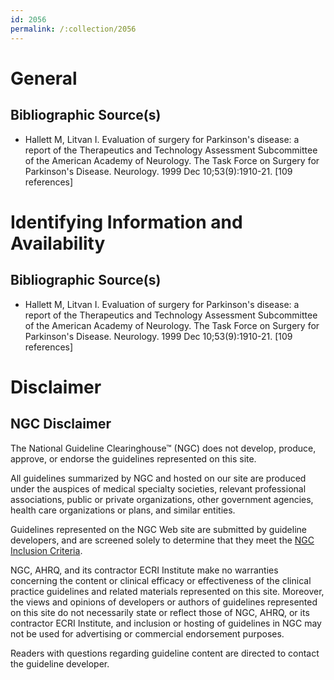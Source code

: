 ```yaml
---
id: 2056
permalink: /:collection/2056
---
```


# General

## Bibliographic Source(s)

- Hallett M, Litvan I. Evaluation of surgery for Parkinson's disease: a report of the Therapeutics and Technology Assessment Subcommittee of the American Academy of Neurology. The Task Force on Surgery for Parkinson's Disease. Neurology. 1999 Dec 10;53(9):1910-21. [109 references]

# Identifying Information and Availability

## Bibliographic Source(s)

- Hallett M, Litvan I. Evaluation of surgery for Parkinson's disease: a report of the Therapeutics and Technology Assessment Subcommittee of the American Academy of Neurology. The Task Force on Surgery for Parkinson's Disease. Neurology. 1999 Dec 10;53(9):1910-21. [109 references]

# Disclaimer

## NGC Disclaimer

The National Guideline Clearinghouse™ (NGC) does not develop, produce, approve, or endorse the guidelines represented on this site.

All guidelines summarized by NGC and hosted on our site are produced under the auspices of medical specialty societies, relevant professional associations, public or private organizations, other government agencies, health care organizations or plans, and similar entities.

Guidelines represented on the NGC Web site are submitted by guideline developers, and are screened solely to determine that they meet the [NGC Inclusion Criteria](/help-and-about/summaries/inclusion-criteria).

NGC, AHRQ, and its contractor ECRI Institute make no warranties concerning the content or clinical efficacy or effectiveness of the clinical practice guidelines and related materials represented on this site. Moreover, the views and opinions of developers or authors of guidelines represented on this site do not necessarily state or reflect those of NGC, AHRQ, or its contractor ECRI Institute, and inclusion or hosting of guidelines in NGC may not be used for advertising or commercial endorsement purposes.

Readers with questions regarding guideline content are directed to contact the guideline developer.

